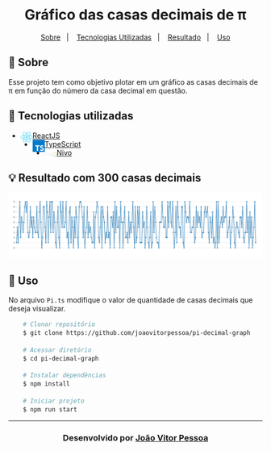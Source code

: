 <h1 align="center">
   Gráfico das casas decimais de π
</h1>
<p align="center">
  <a href="#-sobre">Sobre</a>&nbsp;&nbsp;&nbsp;|&nbsp;&nbsp;&nbsp;
  <a href="#-tecnologias-utilizadas">Tecnologias Utilizadas</a>&nbsp;&nbsp;&nbsp;|&nbsp;&nbsp;&nbsp;
  <a href="#-resultado-em-17082021-com-300-casas-decimais">Resultado</a>&nbsp;&nbsp;&nbsp;|&nbsp;&nbsp;&nbsp;
  <a href="#-uso">Uso</a>
</p>

## 🔖 Sobre

Esse projeto tem como objetivo plotar em um gráfico as casas decimais de π em função do número da casa decimal em questão.

## 🚀 Tecnologias utilizadas

- <img align="left" width="24px" src="/docs/img/react.png"></img>[ReactJS](https://pt-br.reactjs.org/)
- <img align="left" width="24px" src="/docs/img/typescript.png"></img>[TypeScript](https://www.typescriptlang.org/)
- <img align="left" width="24px" src="/docs/img/nivo.png"></img>[Nivo](https://nivo.rocks/)

## 💡 Resultado com 300 casas decimais

![""](/docs/img/results.png)

## 🏃 Uso

No arquivo `Pi.ts` modifique o valor de quantidade de casas decimais que deseja visualizar.

```bash
    # Clonar repositório
    $ git clone https://github.com/joaovitorpessoa/pi-decimal-graph

    # Acessar diretório
    $ cd pi-decimal-graph

    # Instalar dependências
    $ npm install

    # Iniciar projeto
    $ npm run start
```

---

<h3 align="center">Desenvolvido por <a href="https://www.linkedin.com/in/jo%C3%A3o-vitor-pessoa-5017561b9">João Vitor Pessoa</h3>
